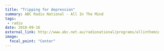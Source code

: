 ```yaml
---
title: "Tripping for depression"
summary: ABC Radio National - All In The Mind
tags:
 - radio
date: 2018-09-16
external_link: http://www.abc.net.au/radionational/programs/allinthemind/tripping-for-depression/10223006
image:
  focal_point: "Center"
---
```

